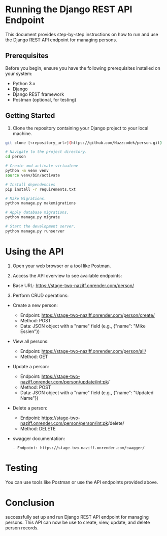 # Running the Django REST API Endpoint

This document provides step-by-step instructions on how to run and use the Django REST API endpoint for managing persons.

## Prerequisites

Before you begin, ensure you have the following prerequisites installed on your system:

- Python 3.x
- Django
- Django REST framework
- Postman (optional, for testing)

## Getting Started

1. Clone the repository containing your Django project to your local machine.

```bash
git clone [<repository_url>](https://github.com/Nazzcodek/person.git)

# Navigate to the project directory.
cd person

# Create and activate virtualenv
python -m venv venv
source venv/bin/activate

# Install dependencies
pip install -r requirements.txt

# Make Migrations.
python manage.py makemigrations

# Apply database migrations.
python manage.py migrate

# Start the development server.
python manage.py runserver
```

# Using the API
1. Open your web browser or a tool like Postman.

2. Access the API overview to see available endpoints:

- Base URL: https://stage-two-naziff.onrender.com/person/
3. Perform CRUD operations:

- Create a new person:

    - Endpoint: https://stage-two-naziff.onrender.com/person/create/
    - Method: POST
    - Data: JSON object with a "name" field (e.g., {"name": "Mike Essien"})
- View all persons:

    - Endpoint: https://stage-two-naziff.onrender.com/person/all/
    - Method: GET
- Update a person:

    - Endpoint: https://stage-two-naziff.onrender.com/person/update/<int:pk>/
    - Method: POST
    - Data: JSON object with a "name" field (e.g., {"name": "Updated Name"})
- Delete a person:

    - Endpoint: https://stage-two-naziff.onrender.com/person/person/<int:pk>/delete/
    - Method: DELETE
- swagger documentation:

      - Endpoint: https://stage-two-naziff.onrender.com/swagger/
  
# Testing
You can use tools like Postman or use the API endpoints provided above.

# Conclusion
successfully set up and run Django REST API endpoint for managing persons. This API can now be use to create, view, update, and delete person records.
